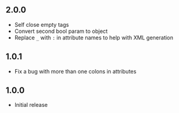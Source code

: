 ## 2.0.0

- Self close empty tags
- Convert second bool param to object
- Replace `_` with `:` in attribute names to help with XML generation

## 1.0.1

- Fix a bug with more than one colons in attributes

## 1.0.0

- Initial release
